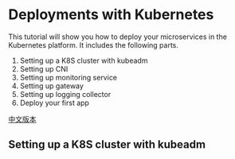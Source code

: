 # Deployments with Kubernetes

This tutorial will show you how to deploy your microservices in the Kubernetes platform. It includes the following parts.

1. Setting up a K8S cluster with kubeadm
2. Setting up CNI
3. Setting up monitoring service
4. Setting up gateway
5. Setting up logging collector
6. Deploy your first app

[中文版本](README.md)

## Setting up a K8S cluster with kubeadm

